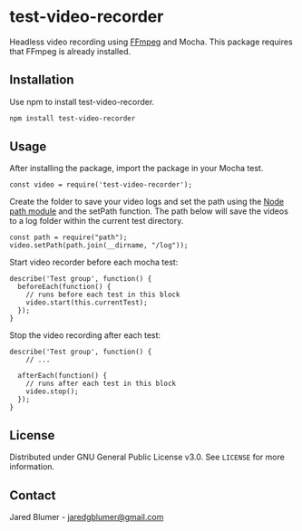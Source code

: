 # test-video-recorder

Headless video recording using [FFmpeg](https://ffmpeg.org/) and Mocha. This package requires that FFmpeg is already installed.

## Installation

Use npm to install test-video-recorder.

```bash
npm install test-video-recorder
```

## Usage

After installing the package, import the package in your Mocha test.

```JS
const video = require('test-video-recorder');
```

Create the folder to save your video logs and set the path using the [Node path module](https://nodejs.org/api/path.html) and the setPath function. The path below will save the videos to a log folder within the current test directory.

```JS
const path = require("path");
video.setPath(path.join(__dirname, "/log"));
```

Start video recorder before each mocha test:

```JS
describe('Test group', function() {
  beforeEach(function() {
    // runs before each test in this block
    video.start(this.currentTest);
  });
}

```

Stop the video recording after each test:

```JS
describe('Test group', function() {
    // ...

  afterEach(function() {
    // runs after each test in this block
    video.stop();
  });
}
```

## License

Distributed under GNU General Public License v3.0. See `LICENSE` for more information.

## Contact

Jared Blumer - jaredgblumer@gmail.com
